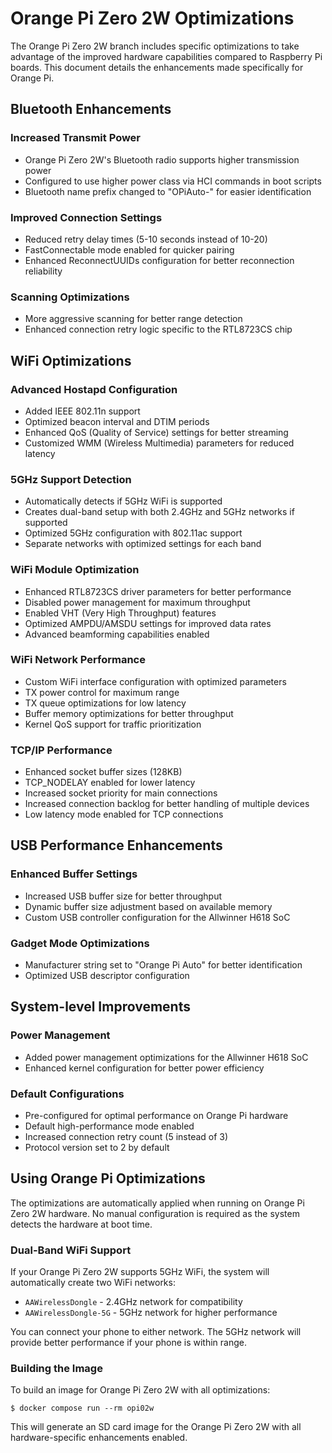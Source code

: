 # Orange Pi Zero 2W Optimizations

The Orange Pi Zero 2W branch includes specific optimizations to take advantage of the improved hardware capabilities compared to Raspberry Pi boards. This document details the enhancements made specifically for Orange Pi.

## Bluetooth Enhancements

### Increased Transmit Power
- Orange Pi Zero 2W's Bluetooth radio supports higher transmission power
- Configured to use higher power class via HCI commands in boot scripts
- Bluetooth name prefix changed to "OPiAuto-" for easier identification

### Improved Connection Settings
- Reduced retry delay times (5-10 seconds instead of 10-20)
- FastConnectable mode enabled for quicker pairing
- Enhanced ReconnectUUIDs configuration for better reconnection reliability

### Scanning Optimizations
- More aggressive scanning for better range detection
- Enhanced connection retry logic specific to the RTL8723CS chip

## WiFi Optimizations

### Advanced Hostapd Configuration
- Added IEEE 802.11n support
- Optimized beacon interval and DTIM periods
- Enhanced QoS (Quality of Service) settings for better streaming
- Customized WMM (Wireless Multimedia) parameters for reduced latency

### 5GHz Support Detection
- Automatically detects if 5GHz WiFi is supported
- Creates dual-band setup with both 2.4GHz and 5GHz networks if supported
- Optimized 5GHz configuration with 802.11ac support
- Separate networks with optimized settings for each band

### WiFi Module Optimization
- Enhanced RTL8723CS driver parameters for better performance
- Disabled power management for maximum throughput
- Enabled VHT (Very High Throughput) features
- Optimized AMPDU/AMSDU settings for improved data rates
- Advanced beamforming capabilities enabled

### WiFi Network Performance
- Custom WiFi interface configuration with optimized parameters
- TX power control for maximum range
- TX queue optimizations for low latency
- Buffer memory optimizations for better throughput
- Kernel QoS support for traffic prioritization

### TCP/IP Performance
- Enhanced socket buffer sizes (128KB)
- TCP_NODELAY enabled for lower latency
- Increased socket priority for main connections
- Increased connection backlog for better handling of multiple devices
- Low latency mode enabled for TCP connections

## USB Performance Enhancements

### Enhanced Buffer Settings
- Increased USB buffer size for better throughput
- Dynamic buffer size adjustment based on available memory
- Custom USB controller configuration for the Allwinner H618 SoC

### Gadget Mode Optimizations
- Manufacturer string set to "Orange Pi Auto" for better identification
- Optimized USB descriptor configuration

## System-level Improvements

### Power Management
- Added power management optimizations for the Allwinner H618 SoC
- Enhanced kernel configuration for better power efficiency

### Default Configurations
- Pre-configured for optimal performance on Orange Pi hardware
- Default high-performance mode enabled
- Increased connection retry count (5 instead of 3)
- Protocol version set to 2 by default

## Using Orange Pi Optimizations

The optimizations are automatically applied when running on Orange Pi Zero 2W hardware. No manual configuration is required as the system detects the hardware at boot time.

### Dual-Band WiFi Support

If your Orange Pi Zero 2W supports 5GHz WiFi, the system will automatically create two WiFi networks:
- `AAWirelessDongle` - 2.4GHz network for compatibility
- `AAWirelessDongle-5G` - 5GHz network for higher performance

You can connect your phone to either network. The 5GHz network will provide better performance if your phone is within range.

### Building the Image

To build an image for Orange Pi Zero 2W with all optimizations:

```shell
$ docker compose run --rm opi02w
```

This will generate an SD card image for the Orange Pi Zero 2W with all hardware-specific enhancements enabled.